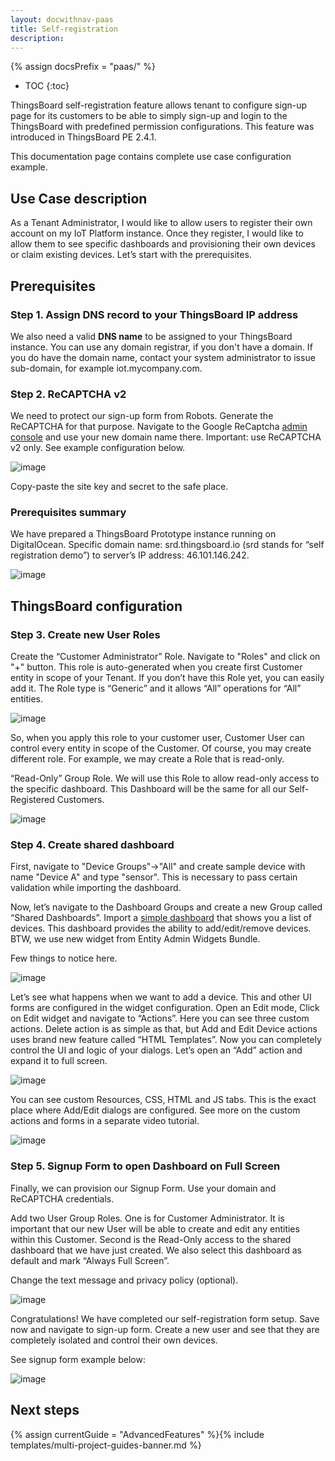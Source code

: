 ```yaml
---
layout: docwithnav-paas
title: Self-registration
description:  
---
```


{% assign docsPrefix = "paas/" %}

* TOC
{:toc}

ThingsBoard self-registration feature allows tenant to configure sign-up page for its customers to be able to simply sign-up and login to the ThingsBoard with predefined permission configurations.
This feature was introduced in ThingsBoard PE 2.4.1.

This documentation page contains complete use case configuration example.

## Use Case description

As a Tenant Administrator, I would like to allow users to register their own account on my IoT Platform instance.
Once they register, I would like to allow them to see specific dashboards
and provisioning their own devices or claim existing devices.
Let’s start with the prerequisites.

## Prerequisites

### Step 1. Assign DNS record to your ThingsBoard IP address

We also need a valid **DNS name** to be assigned to your ThingsBoard instance.
You can use any domain registrar, if you don't have a domain.
If you do have the domain name, contact your system administrator to issue sub-domain, for example iot.mycompany.com.

### Step 2. ReCAPTCHA v2

We need to protect our sign-up form from Robots.
Generate the ReCAPTCHA for that purpose. Navigate to the Google ReCaptcha [admin console](https://www.google.com/recaptcha/intro/v3.html) and use your new domain name there.
Important: use ReCAPTCHA v2 only. See example configuration below.

![image](https://img.thingsboard.io/user-guide/self-registration/reCAPTCHA.png)

Copy-paste the site key and secret to the safe place.

### Prerequisites summary

We have prepared a ThingsBoard Prototype instance running on DigitalOcean.
Specific domain name: srd.thingsboard.io (srd stands for “self registration demo”) to server’s IP address: 46.101.146.242.

![image](https://img.thingsboard.io/user-guide/self-registration/digitalocean.png)

## ThingsBoard configuration

### Step 3. Create new User Roles

Create the “Customer Administrator” Role. Navigate to "Roles" and click on "+" button.
This role is auto-generated when you create first Customer entity in scope of your Tenant.
If you don’t have this Role yet, you can easily add it.
The Role type is “Generic” and it allows “All” operations for “All” entities.

![image](https://img.thingsboard.io/user-guide/self-registration/customer-admin-role.png)

So, when you apply this role to your customer user, Customer User can control every entity in scope of the Customer.
Of course, you may create different role. For example, we may create a Role that is read-only.

“Read-Only” Group Role. We will use this Role to allow read-only access to the specific dashboard.
This Dashboard will be the same for all our Self-Registered Customers.

![image](https://img.thingsboard.io/user-guide/self-registration/read-only-role.png)

### Step 4. Create shared dashboard

First, navigate to "Device Groups"->"All" and create sample device with name "Device A" and type "sensor".
This is necessary to pass certain validation while importing the dashboard.

Now, let’s navigate to the Dashboard Groups and create a new Group called “Shared Dashboards”.
Import a [simple dashboard](/docs/user-guide/resources/my_smart_devices_dashboard.json) that shows you a list of devices.
This dashboard provides the ability to add/edit/remove devices.
BTW, we use new widget from Entity Admin Widgets Bundle.

Few things to notice here.

![image](https://img.thingsboard.io/user-guide/self-registration/dashboard.gif)

Let’s see what happens when we want to add a device.
This and other UI forms are configured in the widget configuration.
Open an Edit mode, Click on Edit widget and navigate to “Actions”.
Here you can see three custom actions.
Delete action is as simple as that, but Add and Edit Device actions uses brand new feature called “HTML Templates”.
Now you can completely control the UI and logic of your dialogs.
Let’s open an “Add” action and expand it to full screen.

![image](https://img.thingsboard.io/user-guide/self-registration/dashboard-config.png)

You can see custom Resources, CSS, HTML and JS tabs.
This is the exact place where Add/Edit dialogs are configured.
See more on the custom actions and forms in a separate video tutorial.

![image](https://img.thingsboard.io/user-guide/self-registration/action-config.png)

### Step 5. Signup Form to open Dashboard on Full Screen

Finally, we can provision our Signup Form.
Use your domain and ReCAPTCHA credentials.

Add two User Group Roles.
One is for Customer Administrator. It is important that our new User will be able to create and edit any entities within this Customer.
Second is the Read-Only access to the shared dashboard that we have just created. We also select this dashboard as default and mark “Always Full Screen”.

Change the text message and privacy policy (optional).

![image](https://img.thingsboard.io/user-guide/self-registration/signup-form-config.png)

Congratulations! We have completed our self-registration form setup. Save now and navigate to sign-up form.
Create a new user and see that they are completely isolated and control their own devices.

See signup form example below:

![image](https://img.thingsboard.io/user-guide/self-registration/signup-form.png)


## Next steps

{% assign currentGuide = "AdvancedFeatures" %}{% include templates/multi-project-guides-banner.md %}
